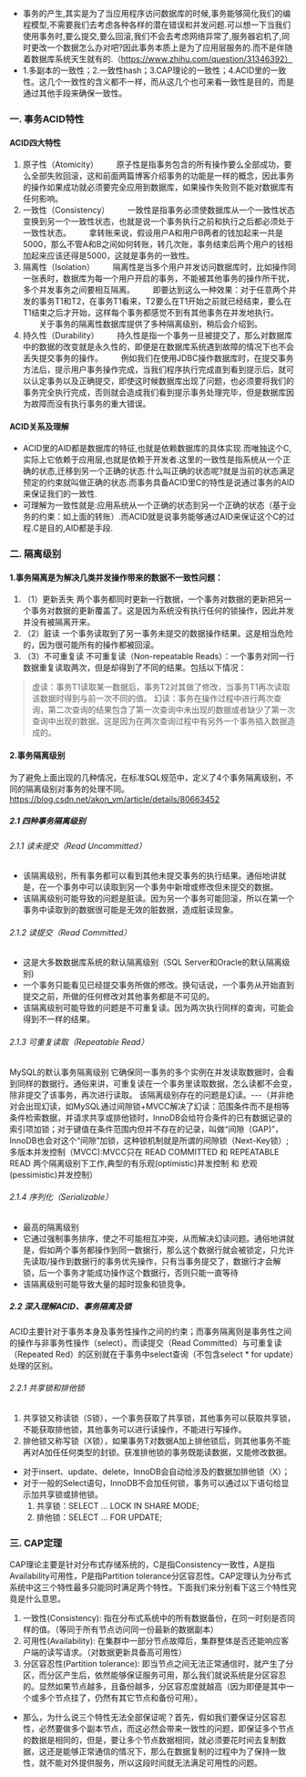 - 事务的产生,其实是为了当应用程序访问数据库的时候,事务能够简化我们的编程模型,不需要我们去考虑各种各样的潜在错误和并发问题.可以想一下当我们使用事务时,要么提交,要么回滚,我们不会去考虑网络异常了,服务器宕机了,同时更改一个数据怎么办对吧?因此事务本质上是为了应用层服务的.而不是伴随着数据库系统天生就有的.（https://www.zhihu.com/question/31346392）
- 1.多副本的一致性；2.一致性hash；3.CAP理论的一致性；4.ACID里的一致性。这几个一致性的含义都不一样，而从这几个也可来看一致性是目的，而是通过其他手段来确保一致性。

### 一. 事务ACID特性
#### ACID四大特性
1. 原子性（Atomicity）
　　原子性是指事务包含的所有操作要么全部成功，要么全部失败回滚，这和前面两篇博客介绍事务的功能是一样的概念，因此事务的操作如果成功就必须要完全应用到数据库，如果操作失败则不能对数据库有任何影响。
2. 一致性（Consistency）
　　一致性是指事务必须使数据库从一个一致性状态变换到另一个一致性状态，也就是说一个事务执行之前和执行之后都必须处于一致性状态。
　　拿转账来说，假设用户A和用户B两者的钱加起来一共是5000，那么不管A和B之间如何转账，转几次账，事务结束后两个用户的钱相加起来应该还得是5000，这就是事务的一致性。
3. 隔离性（Isolation）
　　隔离性是当多个用户并发访问数据库时，比如操作同一张表时，数据库为每一个用户开启的事务，不能被其他事务的操作所干扰，多个并发事务之间要相互隔离。
　　即要达到这么一种效果：对于任意两个并发的事务T1和T2，在事务T1看来，T2要么在T1开始之前就已经结束，要么在T1结束之后才开始，这样每个事务都感觉不到有其他事务在并发地执行。
　　关于事务的隔离性数据库提供了多种隔离级别，稍后会介绍到。
4. 持久性（Durability）
　　持久性是指一个事务一旦被提交了，那么对数据库中的数据的改变就是永久性的，即便是在数据库系统遇到故障的情况下也不会丢失提交事务的操作。
　　例如我们在使用JDBC操作数据库时，在提交事务方法后，提示用户事务操作完成，当我们程序执行完成直到看到提示后，就可以认定事务以及正确提交，即使这时候数据库出现了问题，也必须要将我们的事务完全执行完成，否则就会造成我们看到提示事务处理完毕，但是数据库因为故障而没有执行事务的重大错误。

#### ACID关系及理解
- ACID里的AID都是数据库的特征,也就是依赖数据库的具体实现.而唯独这个C,实际上它依赖于应用层,也就是依赖于开发者.这里的一致性是指系统从一个正确的状态,迁移到另一个正确的状态.什么叫正确的状态呢?就是当前的状态满足预定的约束就叫做正确的状态.而事务具备ACID里C的特性是说通过事务的AID来保证我们的一致性.
- 可理解为一致性就是:应用系统从一个正确的状态到另一个正确的状态（基于业务的约束：如上面的转账）.而ACID就是说事务能够通过AID来保证这个C的过程.C是目的,AID都是手段.

### 二. 隔离级别
#### 1.事务隔离是为解决几类并发操作带来的数据不一致性问题：
1. （1）更新丢失
两个事务都同时更新一行数据，一个事务对数据的更新把另一个事务对数据的更新覆盖了。这是因为系统没有执行任何的锁操作，因此并发并没有被隔离开来。
2. （2）脏读
一个事务读取到了另一事务未提交的数据操作结果。这是相当危险的，因为很可能所有的操作都被回滚。
3. （3）不可重复读
不可重复读（Non-repeatable Reads）：一个事务对同一行数据重复读取两次，但是却得到了不同的结果。包括以下情况：
> 虚读：事务T1读取某一数据后，事务T2对其做了修改，当事务T1再次读取该数据时得到与前一次不同的值。
> 幻读：事务在操作过程中进行两次查询，第二次查询的结果包含了第一次查询中未出现的数据或者缺少了第一次查询中出现的数据。这是因为在两次查询过程中有另外一个事务插入数据造成的。

#### 2.事务隔离级别 
为了避免上面出现的几种情况，在标准SQL规范中，定义了4个事务隔离级别，不同的隔离级别对事务的处理不同。https://blog.csdn.net/akon_vm/article/details/80663452
##### 2.1 四种事务隔离级别
######  2.1.1 读未提交（Read Uncommitted）
- 该隔离级别，所有事务都可以看到其他未提交事务的执行结果。通俗地讲就是，在一个事务中可以读取到另一个事务中新增或修改但未提交的数据。
- 该隔离级别可能导致的问题是脏读。因为另一个事务可能回滚，所以在第一个事务中读取到的数据很可能是无效的脏数据，造成脏读现象。
######  2.1.2 读提交（Read Committed）
- 这是大多数数据库系统的默认隔离级别（SQL Server和Oracle的默认隔离级别)
- 一个事务只能看见已经提交事务所做的修改。换句话说，一个事务从开始直到提交之前，所做的任何修改对其他事务都是不可见的。
- 该隔离级别可能导致的问题是不可重复读。因为两次执行同样的查询，可能会得到不一样的结果。
######  2.1.3 可重复读取（Repeatable Read）
MySQL的默认事务隔离级别
它确保同一事务的多个实例在并发读取数据时，会看到同样的数据行。通俗来讲，可重复读在一个事务里读取数据，怎么读都不会变，除非提交了该事务，再次进行读取。
该隔离级别存在的问题是幻读。---（并非绝对会出现幻读，如MySQL通过间隙锁+MVCC解决了幻读：范围条件而不是相等条件检索数据，并请求共享或排他锁时，InnoDB会给符合条件的已有数据记录的索引项加锁；对于键值在条件范围内但并不存在的记录，叫做“间隙（GAP)”，InnoDB也会对这个“间隙”加锁，这种锁机制就是所谓的间隙锁（Next-Key锁）;多版本并发控制（MVCC):MVCC只在 READ COMMITTED 和 REPEATABLE READ 两个隔离级别下工作,典型的有乐观(optimistic)并发控制 和 悲观(pessimistic)并发控制）
######  2.1.4 序列化（Serializable）
- 最高的隔离级别
- 它通过强制事务排序，使之不可能相互冲突，从而解决幻读问题。通俗地讲就是，假如两个事务都操作到同一数据行，那么这个数据行就会被锁定，只允许先读取/操作到数据行的事务优先操作，只有当事务提交了，数据行才会解锁，后一个事务才能成功操作这个数据行，否则只能一直等待
- 该隔离级别可能导致大量的超时现象和锁竞争。

##### 2.2 深入理解ACID、事务隔离及锁
ACID主要针对于事务本身及事务性操作之间的约束；而事务隔离则是事务性之间的操作与非事务性操作（select）。而读提交（Read Committed）与可重复读（Repeated Red）的区别就在于事务中select查询（不包含select * for update）处理的区别。
###### 2.2.1 共享锁和排他锁
1. 共享锁又称读锁（S锁），一个事务获取了共享锁，其他事务可以获取共享锁，不能获取排他锁，其他事务可以进行读操作，不能进行写操作。
2. 排他锁又称写锁（X锁），如果事务T对数据A加上排他锁后，则其他事务不能再对A加任任何类型的封锁。获准排他锁的事务既能读数据，又能修改数据。
- 对于insert、update、delete，InnoDB会自动给涉及的数据加排他锁（X）；
- 对于一般的Select语句，InnoDB不会加任何锁，事务可以通过以下语句给显示加共享锁或排他锁。
    1. 共享锁：SELECT ... LOCK IN SHARE MODE;
    2. 排他锁：SELECT ... FOR UPDATE;

### 三. CAP定理
CAP理论主要是针对分布式存储系统的，C是指Consistency一致性，A是指Availability可用性，P是指Partition tolerance分区容忍性。CAP定理认为分布式系统中这三个特性最多只能同时满足两个特性。下面我们来分别看下这三个特性究竟是什么意思。
1. 一致性(Consistency): 指在分布式系统中的所有数据备份，在同一时刻是否同样的值。（等同于所有节点访问同一份最新的数据副本）
2. 可用性(Availability): 在集群中一部分节点故障后，集群整体是否还能响应客户端的读写请求。（对数据更新具备高可用性）
3. 分区容忍性(Partition tolerance): 即当节点之间无法正常通信时，就产生了分区，而分区产生后，依然能够保证服务可用，那么我们就说系统是分区容忍的。显然如果节点越多，且备份越多，分区容忍度就越高（因为即便是其中一个或多个节点挂了，仍然有其它节点和备份可用）。
- 那么，为什么说三个特性无法全部保证呢？首先，假如我们要保证分区容忍性，必然要做多个副本节点，而这必然会带来一致性的问题，即保证多个节点的数据是相同的，但是，要让多个节点数据相同，就必须要花时间去复制数据，这还是能够正常通信的情况下，那么在数据复制的过程中为了保持一致性，就不能对外提供服务，所以这段时间就无法满足可用性的问题。
